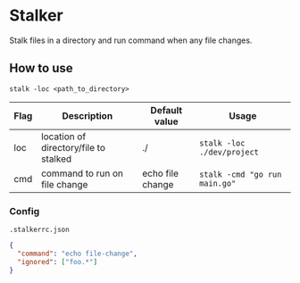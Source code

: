 # Stalker

Stalk files in a directory and run command when any file changes.

## How to use

`stalk -loc <path_to_directory>`

| Flag | Description                           | Default value    | Usage                         |
| ---- | ------------------------------------- | ---------------- | ----------------------------- |
| loc  | location of directory/file to stalked | ./               | `stalk -loc ./dev/project`    |
| cmd  | command to run on file change         | echo file change | `stalk -cmd "go run main.go"` |

### Config

`.stalkerrc.json`

```json
{
  "command": "echo file-change",
  "ignored": ["foo.*"]
}
```
